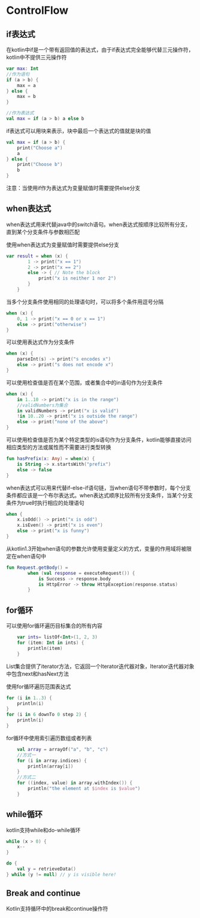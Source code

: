# ControlFlow
## if表达式
在kotlin中if是一个带有返回值的表达式，由于if表达式完全能够代替三元操作符，kotlin中不提供三元操作符

```kotlin
var max: Int
//作为语句
if (a > b) {
    max = a
} else {
    max = b
}

//作为表达式
val max = if (a > b) a else b
```

if表达式可以用块来表示，块中最后一个表达式的值就是块的值

```kotlin
val max = if (a > b) {
    print("Choose a")
    a
} else {
    print("Choose b")
    b
}
```

注意：当使用if作为表达式为变量赋值时需要提供else分支

## when表达式
when表达式用来代替java中的switch语句。when表达式按顺序比较所有分支，直到某个分支条件与参数相匹配

使用when表达式为变量赋值时需要提供else分支

```kotlin
var result = when (x) {
        1 -> print("x == 1")
        2 -> print("x == 2")
        else -> { // Note the block
            print("x is neither 1 nor 2")
        }
    }
```

当多个分支条件使用相同的处理语句时，可以将多个条件用逗号分隔

```kotlin
when (x) {
    0, 1 -> print("x == 0 or x == 1")
    else -> print("otherwise")
}
```

可以使用表达式作为分支条件

```kotlin
when (x) {
    parseInt(s) -> print("s encodes x")
    else -> print("s does not encode x")
}
```

可以使用检查值是否在某个范围，或者集合中的in语句作为分支条件

```kotlin
when (x) {
    in 1..10 -> print("x is in the range")
    //validNumbers为集合
    in validNumbers -> print("x is valid")
    !in 10..20 -> print("x is outside the range")
    else -> print("none of the above")
}
```

可以使用检查值是否为某个特定类型的is语句作为分支条件，kotlin能够直接访问相应类型的方法或属性而不需要进行类型转换

```kotlin
fun hasPrefix(x: Any) = when(x) {
    is String -> x.startsWith("prefix")
    else -> false
}
```

when表达式可以用来代替if-else-if语句链，当when语句不带参数时，每个分支条件都应该是一个布尔表达式。when表达式顺序比较所有分支条件，当某个分支条件为true时执行相应的处理语句

```kotlin
when {
    x.isOdd() -> print("x is odd")
    x.isEven() -> print("x is even")
    else -> print("x is funny")
}
```

从kotlin1.3开始when语句的参数允许使用变量定义的方式，变量的作用域将被限定在when语句中

```kotlin
fun Request.getBody() =
        when (val response = executeRequest()) {
            is Success -> response.body
            is HttpError -> throw HttpException(response.status)
        }
```

## for循环
可以使用for循环遍历目标集合的所有内容

```kotlin
    var ints= listOf<Int>(1, 2, 3)
    for (item: Int in ints) {
        println(item)
    }
```

List集合提供了iterator方法，它返回一个Iterator迭代器对象，Iterator迭代器对象中包含next和hasNext方法

使用for循环遍历范围表达式

```kotlin
for (i in 1..3) {
    println(i)
}
for (i in 6 downTo 0 step 2) {
    println(i)
}
```

for循环中使用索引遍历数组或者列表

```kotlin
    val array = arrayOf("a", "b", "c")
    //方式一
    for (i in array.indices) {
        println(array[i])
    }
    //方式二
    for ((index, value) in array.withIndex()) {
        println("the element at $index is $value")
    }
```

## while循环
kotlin支持while和do-while循环

```kotlin
while (x > 0) {
    x--
}

do {
    val y = retrieveData()
} while (y != null) // y is visible here!
```

## Break and continue
Kotlin支持循环中的break和continue操作符
